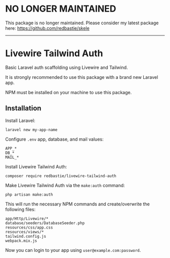# NO LONGER MAINTAINED

This package is no longer maintained. Please consider my latest package here: https://github.com/redbastie/skele

-----

# Livewire Tailwind Auth

Basic Laravel auth scaffolding using Livewire and Tailwind.

It is strongly recommended to use this package with a brand new Laravel app.

NPM must be installed on your machine to use this package.

## Installation

Install Laravel:

    laravel new my-app-name

Configure `.env` app, database, and mail values:

    APP_*
    DB_*
    MAIL_*

Install Livewire Tailwind Auth:

    composer require redbastie/livewire-tailwind-auth

Make Livewire Tailwind Auth via the `make:auth` command:

    php artisan make:auth

This will run the necessary NPM commands and create/overwrite the following files:

    app/Http/Livewire/*
    database/seeders/DatabaseSeeder.php
    resources/css/app.css
    resources/views/*
    tailwind.config.js
    webpack.mix.js

Now you can login to your app using `user@example.com:password`.
